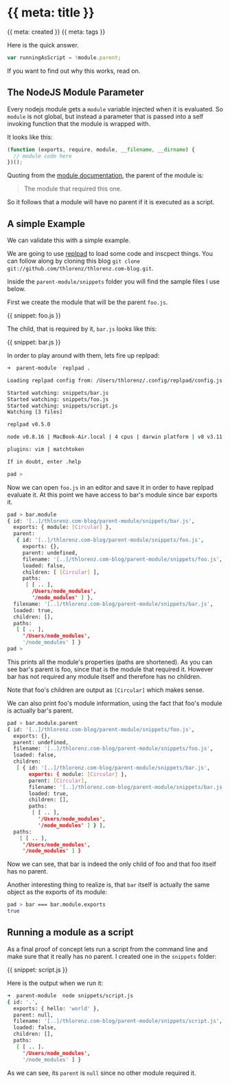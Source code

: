 # {{ meta: title }}

{{ meta: created }}
{{ meta: tags }}

Here is the quick answer.

```js
var runningAsScript = !module.parent;
```

If you want to find out why this works, read on.

## The NodeJS Module Parameter 

Every nodejs module gets a `module` variable injected when it is evaluated. So `module` is not global, but instead a
parameter that is passed into a self invoking function that the module is wrapped with.

It looks like this: 

```js
(function (exports, require, module, __filename, __dirname) {
  // module code here
})();
```

Quoting from the [module documentation](http://nodejs.org/api/modules.html#modules_module_parent), the parent of the
module is:
    
> The module that required this one.

So it follows that a module will have no parent if it is executed as a script.

## A simple Example

We can validate this with a simple example. 

We are going to use [replpad](https://github.com/thlorenz/replpad) to load
some code and inscpect things. You can follow along by cloning this blog `git clone
git://github.com/thlorenz/thlorenz.com-blog.git`. 

Inside the `parent-module/snippets` folder you will find the sample files I use below.

First we create the module that will be the parent `foo.js`.

{{ snippet: foo.js }}

The child, that is required by it, `bar.js` looks like this:

{{ snippet: bar.js }}

In order to play around with them, lets fire up replpad:

```sh
➜  parent-module  replpad .

Loading replpad config from: /Users/thlorenz/.config/replpad/config.js

Started watching: snippets/bar.js
Started watching: snippets/foo.js
Started watching: snippets/script.js
Watching [3 files]

replpad v0.5.0

node v0.8.16 | MacBook-Air.local | 4 cpus | darwin platform | v8 v3.11.10.25 | uv v0.8

plugins: vim | matchtoken

If in doubt, enter .help

pad > 
```

Now we can open `foo.js` in an editor and save it in order to have replpad evaluate it. At this point we have access to
bar's module since bar exports it.

```sh
pad > bar.module
{ id: '[..]/thlorenz.com-blog/parent-module/snippets/bar.js',
  exports: { module: [Circular] },
  parent: 
   { id: '[..]/thlorenz.com-blog/parent-module/snippets/foo.js',
     exports: {},
     parent: undefined,
     filename: '[..]/thlorenz.com-blog/parent-module/snippets/foo.js',
     loaded: false,
     children: [ [Circular] ],
     paths: 
      [ [ .. ],
        /Users/node_modules',
        '/node_modules' ] },
  filename: '[..]/thlorenz.com-blog/parent-module/snippets/bar.js',
  loaded: true,
  children: [],
  paths: 
   [ [ .. ], 
     '/Users/node_modules',
     '/node_modules' ] }
pad > 
```

This prints all the module's properties (paths are shortened). As you can see bar's parent is foo, since that is the
module that required it. However bar has not required any module itself and therefore has no children. 

Note that foo's children are output as `[Circular]` which makes sense.

We can also print foo's module information, using the fact that foo's module is actually bar's parent.

```sh
pad > bar.module.parent
{ id: '[..]/thlorenz.com-blog/parent-module/snippets/foo.js',
  exports: {},
  parent: undefined,
  filename: '[..]/thlorenz.com-blog/parent-module/snippets/foo.js',
  loaded: false,
  children: 
   [ { id: '[..]/thlorenz.com-blog/parent-module/snippets/bar.js',
       exports: { module: [Circular] },
       parent: [Circular],
       filename: '[..]/thlorenz.com-blog/parent-module/snippets/bar.js',
       loaded: true,
       children: [],
       paths: 
        [ [ .. ],
          '/Users/node_modules',
          '/node_modules' ] } ],
  paths: 
    [ [ .. ],
     '/Users/node_modules',
     '/node_modules' ] }
```

Now we can see, that bar is indeed the only child of foo and that foo itself has no parent.

Another interesting thing to realize is, that `bar` itself is actually the same object as the exports of its module:

```sh
pad > bar === bar.module.exports
true
```

## Running a module as a script

As a final proof of concept lets run a
script from the command line and make sure that it really has no parent. I created one in the `snippets` folder:

{{ snippet: script.js }}

Here is the output when we run it:

```sh
➜  parent-module  node snippets/script.js 
{ id: '.',
  exports: { hello: 'world' },
  parent: null,
  filename: '[..]/thlorenz.com-blog/parent-module/snippets/script.js',
  loaded: false,
  children: [],
  paths: 
   [ [ .. ]. 
     '/Users/node_modules',
     '/node_modules' ] }
```

As we can see, its `parent` is `null` since no other module required it.
